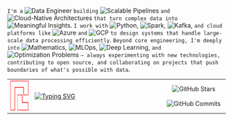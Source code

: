 `I'm a` ![Data Engineer](https://img.shields.io/badge/Data%20Engineer-FF80A0?style=flat&logoColor=white) `building` ![Scalable Pipelines](https://img.shields.io/badge/Scalable%20Pipelines-A0E0FF?style=flat&logoColor=white) `and` ![Cloud-Native Architectures](https://img.shields.io/badge/Cloud--Native%20Architectures-E0E0A0?style=flat&logoColor=black) `that turn complex data into` ![Meaningful Insights](https://img.shields.io/badge/Meaningful%20Insights-A0F080?style=flat&logoColor=black). `I work with` ![Python](https://img.shields.io/badge/Python-80FFD0?style=flat&logo=python&logoColor=black), ![Spark](https://img.shields.io/badge/Spark-FFD180?style=flat&logo=apachespark&logoColor=black), ![Kafka](https://img.shields.io/badge/Kafka-FFB0F0?style=flat&logo=apachekafka&logoColor=black), `and cloud platforms like` ![Azure](https://img.shields.io/badge/Azure-A0E0FF?style=flat&logo=microsoftazure&logoColor=black) `and` ![GCP](https://img.shields.io/badge/GCP-80FFD0?style=flat&logo=googlecloud&logoColor=black) `to design systems that handle large-scale data processing efficiently`. `Beyond core engineering, I'm deeply into` ![Mathematics](https://img.shields.io/badge/Mathematics-FFD180?style=flat&logoColor=black), ![MLOps](https://img.shields.io/badge/MLOps-FF80A0?style=flat&logoColor=white), ![Deep Learning](https://img.shields.io/badge/Deep%20Learning-A0E0FF?style=flat&logoColor=black), `and` ![Optimization Problems](https://img.shields.io/badge/Optimization%20Problems-A0F080?style=flat&logoColor=black) `— always experimenting with new technologies, contributing to open source, and collaborating on projects that push boundaries of what's possible with data`.

<table>
<tr>
<td width="80">
  <a href="https://yranjan06.github.io/" target="_blank">
    <img src="https://raw.githubusercontent.com/yranjan06/yranjan06.github.io/main/src/assets/images/logo-outline.svg" width="70" height="70" alt="Ranjan's Logo">
  </a>
</td>
<td width="500">
  <a href="https://yranjan06.github.io/" target="_blank">
    <img src="https://readme-typing-svg.herokuapp.com?font=Orbitron&size=28&duration=3000&pause=1000&color=fff&center=false&vCenter=true&width=500&lines=Hi%2C+my+name+is+Ranjan+Yadav!+👋" alt="Typing SVG">
  </a>
</td>
<td align="right" width="200">
  <div align="center">
    <img src="https://img.shields.io/github/stars/yranjan06?style=flat&color=FFD180&labelColor=FF80A0&logo=github&logoColor=white&label=Total%20Stars" alt="GitHub Stars">
    <br><br>
    <img src="https://img.shields.io/github/commit-activity/y/yranjan06/yranjan06?style=flat&color=A0F080&labelColor=A0E0FF&logo=git&logoColor=black&label=Commits%20This%20Year" alt="GitHub Commits">
  </div>
</td>
</tr>
</table>
